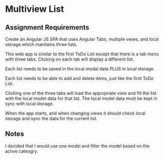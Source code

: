 # Multiview List

## Assignment Requirements
Create an Angular JS SPA that uses Angular Tabs, multiple views, and local storage which maintains three lists.

This web app is similar to the first ToDo List except that there is a tab menu with three tabs. Clicking on each tab will display a different list. 

Each list needs to be saved in the local modal data PLUS in local storage.

Each list needs to be able to add and delete items, just like the first ToDo List.

Clicking one of the three tabs will load the appropriate view and fill the list with the local model data for that list. The local model data must be kept in sync with local storage.

When the app starts, and when changing views it should check local storage and sync the data for the current list.

## Notes

I decided that I would use one model and filter the model based on the active cateogry. 